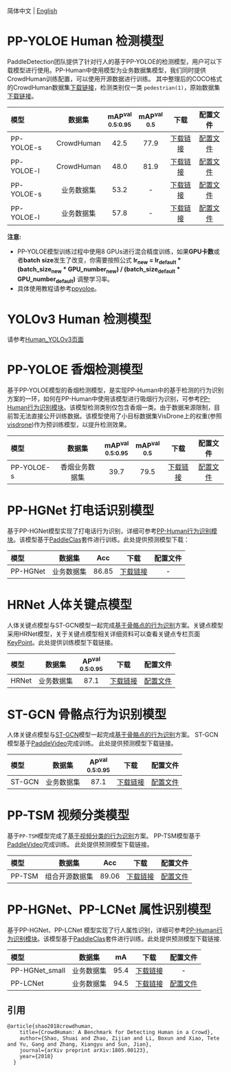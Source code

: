 简体中文 | [English](README.md)

# PP-YOLOE Human 检测模型

PaddleDetection团队提供了针对行人的基于PP-YOLOE的检测模型，用户可以下载模型进行使用。PP-Human中使用模型为业务数据集模型，我们同时提供CrowdHuman训练配置，可以使用开源数据进行训练。
其中整理后的COCO格式的CrowdHuman数据集[下载链接](https://bj.bcebos.com/v1/paddledet/data/crowdhuman.zip)，检测类别仅一类 `pedestrian(1)`，原始数据集[下载链接](http://www.crowdhuman.org/download.html)。

|    模型   |  数据集  | mAP<sup>val<br>0.5:0.95 | mAP<sup>val<br>0.5 |  下载  | 配置文件 |
|:---------|:-------:|:------:|:------:| :----: | :------:|
|PP-YOLOE-s|   CrowdHuman   |  42.5  |  77.9  | [下载链接](https://paddledet.bj.bcebos.com/models/ppyoloe_crn_s_36e_crowdhuman.pdparams) | [配置文件](./ppyoloe_crn_s_36e_crowdhuman.yml) |
|PP-YOLOE-l|   CrowdHuman   |  48.0  |  81.9  | [下载链接](https://paddledet.bj.bcebos.com/models/ppyoloe_crn_l_36e_crowdhuman.pdparams) | [配置文件](./ppyoloe_crn_l_36e_crowdhuman.yml) |
|PP-YOLOE-s|   业务数据集   |  53.2  |  -  | [下载链接](https://bj.bcebos.com/v1/paddledet/models/pipeline/mot_ppyoloe_s_36e_pipeline.zip) | [配置文件](./ppyoloe_crn_s_36e_pphuman.yml) |
|PP-YOLOE-l|   业务数据集   |  57.8  |  -  | [下载链接](https://bj.bcebos.com/v1/paddledet/models/pipeline/mot_ppyoloe_l_36e_pipeline.zip) | [配置文件](./ppyoloe_crn_l_36e_pphuman.yml) |


**注意:**
- PP-YOLOE模型训练过程中使用8 GPUs进行混合精度训练，如果**GPU卡数**或者**batch size**发生了改变，你需要按照公式 **lr<sub>new</sub> = lr<sub>default</sub> * (batch_size<sub>new</sub> * GPU_number<sub>new</sub>) / (batch_size<sub>default</sub> * GPU_number<sub>default</sub>)** 调整学习率。
- 具体使用教程请参考[ppyoloe](../ppyoloe#getting-start)。

# YOLOv3 Human 检测模型

请参考[Human_YOLOv3页面](./pedestrian_yolov3/README_cn.md)

# PP-YOLOE 香烟检测模型
基于PP-YOLOE模型的香烟检测模型，是实现PP-Human中的基于检测的行为识别方案的一环，如何在PP-Human中使用该模型进行吸烟行为识别，可参考[PP-Human行为识别模块](../../deploy/pipeline/docs/tutorials/pphuman_action.md)。该模型检测类别仅包含香烟一类。由于数据来源限制，目前暂无法直接公开训练数据。该模型使用了小目标数据集VisDrone上的权重(参照[visdrone](../visdrone))作为预训练模型，以提升检测效果。

|    模型   |  数据集  | mAP<sup>val<br>0.5:0.95 |  mAP<sup>val<br>0.5 | 下载  | 配置文件 |
|:---------|:-------:|:------:|:------:| :----: | :------:|
| PP-YOLOE-s | 香烟业务数据集 |  39.7 | 79.5 |[下载链接](https://bj.bcebos.com/v1/paddledet/models/pipeline/ppyoloe_crn_s_80e_smoking_visdrone.pdparams) | [配置文件](./ppyoloe_crn_s_80e_smoking_visdrone.yml) |

# PP-HGNet 打电话识别模型
基于PP-HGNet模型实现了打电话行为识别，详细可参考[PP-Human行为识别模块](../../deploy/pipeline/docs/tutorials/pphuman_action.md)。该模型基于[PaddleClas](https://github.com/PaddlePaddle/PaddleClas/blob/develop/docs/zh_CN/models/PP-HGNet.md#3.3)套件进行训练。此处提供预测模型下载：

|    模型   |  数据集  | Acc | 下载  | 配置文件 |
|:---------|:-------:|:------:| :----: | :------:|
| PP-HGNet | 业务数据集 |  86.85 |[下载链接](https://bj.bcebos.com/v1/paddledet/models/pipeline/PPHGNet_tiny_calling_halfbody.zip) | - |

# HRNet 人体关键点模型
人体关键点模型与ST-GCN模型一起完成[基于骨骼点的行为识别](../../deploy/pipeline/docs/tutorials/pphuman_action.md)方案。关键点模型采用HRNet模型，关于关键点模型相关详细资料可以查看关键点专栏页面[KeyPoint](../keypoint/README.md)。此处提供训练模型下载链接。

|    模型   |  数据集  | AP<sup>val<br>0.5:0.95 | 下载  | 配置文件 |
|:---------|:-------:|:------:| :----: | :------:|
| HRNet | 业务数据集 |  87.1 |[下载链接](https://bj.bcebos.com/v1/paddledet/models/pipeline/dark_hrnet_w32_256x192.pdparams) | [配置文件](./hrnet_w32_256x192.yml) |


# ST-GCN 骨骼点行为识别模型
人体关键点模型与[ST-GCN](https://arxiv.org/abs/1801.07455)模型一起完成[基于骨骼点的行为识别](../../deploy/pipeline/docs/tutorials/pphuman_action.md)方案。
ST-GCN模型基于[PaddleVideo](https://github.com/PaddlePaddle/PaddleVideo/blob/develop/applications/PPHuman)完成训练。
此处提供预测模型下载链接。

|    模型   |  数据集  | AP<sup>val<br>0.5:0.95 | 下载  | 配置文件 |
|:---------|:-------:|:------:| :----: | :------:|
| ST-GCN | 业务数据集 |  87.1 |[下载链接](https://bj.bcebos.com/v1/paddledet/models/pipeline/STGCN.zip) | [配置文件](https://github.com/PaddlePaddle/PaddleVideo/blob/develop/applications/PPHuman/configs/stgcn_pphuman.yaml) |

# PP-TSM 视频分类模型
基于`PP-TSM`模型完成了[基于视频分类的行为识别](../../deploy/pipeline/docs/tutorials/pphuman_action.md)方案。
PP-TSM模型基于[PaddleVideo](https://github.com/PaddlePaddle/PaddleVideo/tree/develop/applications/FightRecognition)完成训练。
此处提供预测模型下载链接。

|    模型   |  数据集  | Acc | 下载  | 配置文件 |
|:---------|:-------:|:------:| :----: | :------:|
| PP-TSM | 组合开源数据集 |  89.06 |[下载链接](https://videotag.bj.bcebos.com/PaddleVideo-release2.3/ppTSM_fight.zip) | [配置文件](https://github.com/PaddlePaddle/PaddleVideo/tree/develop/applications/FightRecognition/pptsm_fight_frames_dense.yaml) |

# PP-HGNet、PP-LCNet 属性识别模型
基于PP-HGNet、PP-LCNet 模型实现了行人属性识别，详细可参考[PP-Human行为识别模块](../../deploy/pipeline/docs/tutorials/pphuman_attribute.md)。该模型基于[PaddleClas](https://github.com/PaddlePaddle/PaddleClas/blob/develop/docs/zh_CN/models/PP-LCNet.md)套件进行训练。此处提供预测模型下载链接.

|    模型   |  数据集  | mA | 下载  | 配置文件 |
|:---------|:-------:|:------:| :----: | :------:|
| PP-HGNet_small | 业务数据集 |  95.4 |[下载链接](https://bj.bcebos.com/v1/paddledet/models/pipeline/PPHGNet_small_person_attribute_954_infer.zip) | - |
| PP-LCNet | 业务数据集 |  94.5 |[下载链接](https://bj.bcebos.com/v1/paddledet/models/pipeline/PPLCNet_x1_0_person_attribute_945_infer.zip) | [配置文件](https://github.com/PaddlePaddle/PaddleClas/blob/develop/ppcls/configs/PULC/person_attribute/PPLCNet_x1_0.yaml) |


## 引用
```
@article{shao2018crowdhuman,
    title={CrowdHuman: A Benchmark for Detecting Human in a Crowd},
    author={Shao, Shuai and Zhao, Zijian and Li, Boxun and Xiao, Tete and Yu, Gang and Zhang, Xiangyu and Sun, Jian},
    journal={arXiv preprint arXiv:1805.00123},
    year={2018}
  }
```
